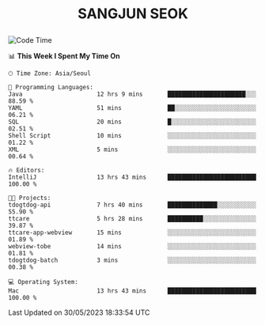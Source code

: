<h1>
 <p align="center">
   SANGJUN SEOK
 </p>
</h1>

<!--START_SECTION:waka-->
![Code Time](http://img.shields.io/badge/Code%20Time-2%2C606%20hrs%2012%20mins-blue)

📊 **This Week I Spent My Time On** 

```text
🕑︎ Time Zone: Asia/Seoul

💬 Programming Languages: 
Java                     12 hrs 9 mins       ██████████████████████░░░   88.59 % 
YAML                     51 mins             ██░░░░░░░░░░░░░░░░░░░░░░░   06.21 % 
SQL                      20 mins             █░░░░░░░░░░░░░░░░░░░░░░░░   02.51 % 
Shell Script             10 mins             ░░░░░░░░░░░░░░░░░░░░░░░░░   01.22 % 
XML                      5 mins              ░░░░░░░░░░░░░░░░░░░░░░░░░   00.64 % 

🔥 Editors: 
IntelliJ                 13 hrs 43 mins      █████████████████████████   100.00 % 

🐱‍💻 Projects: 
tdogtdog-api             7 hrs 40 mins       ██████████████░░░░░░░░░░░   55.90 % 
ttcare                   5 hrs 28 mins       ██████████░░░░░░░░░░░░░░░   39.87 % 
ttcare-app-webview       15 mins             ░░░░░░░░░░░░░░░░░░░░░░░░░   01.89 % 
webview-tobe             14 mins             ░░░░░░░░░░░░░░░░░░░░░░░░░   01.81 % 
tdogtdog-batch           3 mins              ░░░░░░░░░░░░░░░░░░░░░░░░░   00.38 % 

💻 Operating System: 
Mac                      13 hrs 43 mins      █████████████████████████   100.00 % 
```


 Last Updated on 30/05/2023 18:33:54 UTC
<!--END_SECTION:waka-->
